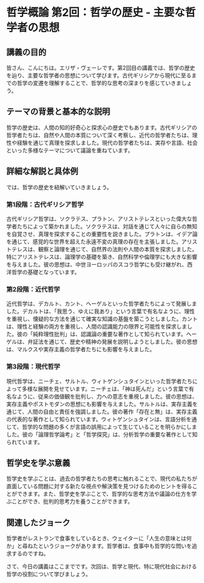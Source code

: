 # 哲学概論 第2回：哲学の歴史 - 主要な哲学者の思想

## 講義の目的

皆さん、こんにちは。エリザ・ヴェーレです。第2回目の講義では、哲学の歴史を辿り、主要な哲学者の思想について学びます。古代ギリシアから現代に至るまでの哲学の変遷を理解することで、哲学的な思考の深まりを感じていきましょう。

## テーマの背景と基本的な説明

哲学の歴史は、人間の知的好奇心と探求心の歴史でもあります。古代ギリシアの哲学者たちは、自然や人間の本質について深く考察し、近代の哲学者たちは、理性や経験を通じて真理を探求しました。現代の哲学者たちは、実存や言語、社会といった多様なテーマについて議論を重ねています。

## 詳細な解説と具体例

では、哲学の歴史を紐解いていきましょう。

### 第1段階：古代ギリシア哲学

古代ギリシア哲学は、ソクラテス、プラトン、アリストテレスといった偉大な哲学者たちによって築かれました。ソクラテスは、対話を通じて人々に自らの無知を自覚させ、真理を探求することの重要性を説きました。プラトンは、イデア論を通じて、感覚的な世界を超えた永遠不変の真理の存在を主張しました。アリストテレスは、観察と論理を通じて、自然界の法則や人間の本質を探求しました。特にアリストテレスは、論理学の基礎を築き、自然科学や倫理学にも大きな影響を与えました。彼の思想は、中世ヨーロッパのスコラ哲学にも受け継がれ、西洋哲学の基礎となっています。

### 第2段階：近代哲学

近代哲学は、デカルト、カント、ヘーゲルといった哲学者たちによって発展しました。デカルトは、「我思う、ゆえに我あり」という言葉で有名なように、理性を重視し、懐疑的な方法を通じて確実な知識の基盤を築こうとしました。カントは、理性と経験の両方を重視し、人間の認識能力の限界と可能性を探求しました。彼の「純粋理性批判」は、認識論の重要な著作として知られています。ヘーゲルは、弁証法を通じて、歴史や精神の発展を説明しようとしました。彼の思想は、マルクスや実存主義の哲学者たちにも影響を与えました。

### 第3段階：現代哲学

現代哲学は、ニーチェ、サルトル、ウィトゲンシュタインといった哲学者たちによって多様な展開を見せています。ニーチェは、「神は死んだ」という言葉で有名なように、従来の価値観を批判し、力への意志を重視しました。彼の思想は、実存主義やポストモダンの思想にも影響を与えました。サルトルは、実存主義を通じて、人間の自由と責任を強調しました。彼の著作「存在と無」は、実存主義の代表的な著作として知られています。ウィトゲンシュタインは、言語分析を通じて、哲学的な問題の多くが言語の誤用によって生じていることを明らかにしました。彼の「論理哲学論考」と「哲学探究」は、分析哲学の重要な著作として知られています。

## 哲学史を学ぶ意義

哲学史を学ぶことは、過去の哲学者たちの思考に触れることで、現代の私たちが直面している問題に対する新たな視点や解決策を見つけるためのヒントを得ることができます。また、哲学史を学ぶことで、哲学的な思考方法や議論の仕方を学ぶことができ、批判的思考力を養うことができます。

## 関連したジョーク

哲学者がレストランで食事をしているとき、ウェイターに「人生の意味とは何か」と尋ねたというジョークがあります。哲学者は、食事中も哲学的な問いを追求するのですね。

さて、今日の講義はここまでです。次回は、哲学と現代、特に現代社会における哲学の役割について学びましょう。
